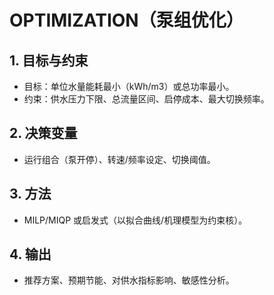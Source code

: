 # OPTIMIZATION（泵组优化）

## 1. 目标与约束
- 目标：单位水量能耗最小（kWh/m3）或总功率最小。
- 约束：供水压力下限、总流量区间、启停成本、最大切换频率。

## 2. 决策变量
- 运行组合（泵开停）、转速/频率设定、切换阈值。

## 3. 方法
- MILP/MIQP 或启发式（以拟合曲线/机理模型为约束核）。

## 4. 输出
- 推荐方案、预期节能、对供水指标影响、敏感性分析。
